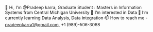 👋 Hi, I’m @Pradeep karra, Graduate Student : Masters in Information Systems from Central Michigan University
👀 I’m interested in Data
🌱 I’m currently learning Data Analysis, Data integration
📫 How to reach me - pradeepkarra1@gmail.com, +1 (989)-506-3088
